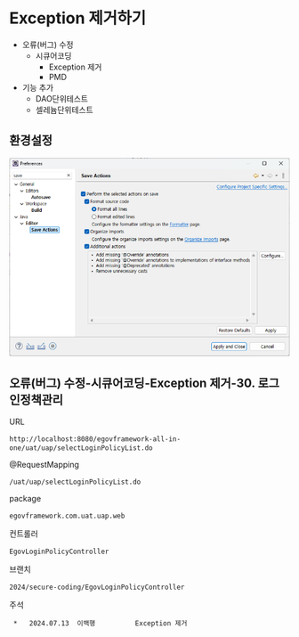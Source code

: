 # Exception 제거하기

- 오류(버그) 수정
  - 시큐어코딩
    - Exception 제거
    - PMD
- 기능 추가
  - DAO단위테스트
  - 셀레늄단위테스트

## 환경설정
![save](save.png)

## 오류(버그) 수정-시큐어코딩-Exception 제거-30. 로그인정책관리

URL
```
http://localhost:8080/egovframework-all-in-one/uat/uap/selectLoginPolicyList.do
```

@RequestMapping
```
/uat/uap/selectLoginPolicyList.do
```

package
```
egovframework.com.uat.uap.web
```

컨트롤러
```
EgovLoginPolicyController
```

브랜치
```
2024/secure-coding/EgovLoginPolicyController
```

주석
```
 *   2024.07.13  이백행          Exception 제거
```

